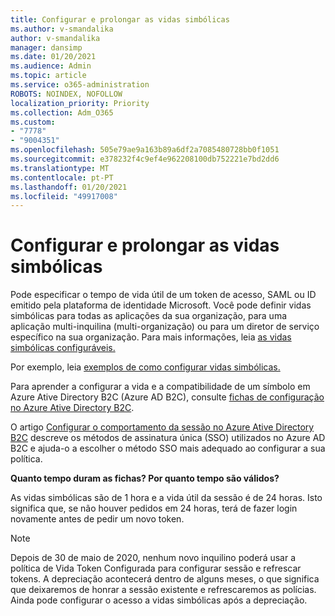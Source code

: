 ```yaml
---
title: Configurar e prolongar as vidas simbólicas
ms.author: v-smandalika
author: v-smandalika
manager: dansimp
ms.date: 01/20/2021
ms.audience: Admin
ms.topic: article
ms.service: o365-administration
ROBOTS: NOINDEX, NOFOLLOW
localization_priority: Priority
ms.collection: Adm_O365
ms.custom:
- "7778"
- "9004351"
ms.openlocfilehash: 505e79ae9a163b89a6df2a7085480728bb0f1051
ms.sourcegitcommit: e378232f4c9ef4e962208100db752221e7bd2dd6
ms.translationtype: MT
ms.contentlocale: pt-PT
ms.lasthandoff: 01/20/2021
ms.locfileid: "49917008"
---
```

# <a name="configure-and-extend-token-lifetimes"></a>Configurar e prolongar as vidas simbólicas

Pode especificar o tempo de vida útil de um token de acesso, SAML ou ID emitido pela plataforma de identidade Microsoft. Você pode definir vidas simbólicas para todas as aplicações da sua organização, para uma aplicação multi-inquilina (multi-organização) ou para um diretor de serviço específico na sua organização. Para mais informações, leia [as vidas simbólicas configuráveis.](https://docs.microsoft.com/azure/active-directory/develop/active-directory-configurable-token-lifetimes)

Por exemplo, leia [exemplos de como configurar vidas simbólicas.](https://docs.microsoft.com/azure/active-directory/develop/configure-token-lifetimes)

Para aprender a configurar a vida e a compatibilidade de um símbolo em Azure Ative Directory B2C (Azure AD B2C), consulte [fichas de configuração no Azure Ative Directory B2C](https://docs.microsoft.com/azure/active-directory-b2c/configure-tokens?pivots=b2c-user-flow).

O artigo [Configurar o comportamento da sessão no Azure Ative Directory B2C](https://docs.microsoft.com/azure/active-directory-b2c/session-behavior?pivots=b2c-user-flow) descreve os métodos de assinatura única (SSO) utilizados no Azure AD B2C e ajuda-o a escolher o método SSO mais adequado ao configurar a sua política.

**Quanto tempo duram as fichas? Por quanto tempo são válidos?**

As vidas simbólicas são de 1 hora e a vida útil da sessão é de 24 horas. Isto significa que, se não houver pedidos em 24 horas, terá de fazer login novamente antes de pedir um novo token.

> [!NOTE]
> Depois de 30 de maio de 2020, nenhum novo inquilino poderá usar a política de Vida Token Configurada para configurar sessão e refrescar tokens. A depreciação acontecerá dentro de alguns meses, o que significa que deixaremos de honrar a sessão existente e refrescaremos as polícias. Ainda pode configurar o acesso a vidas simbólicas após a depreciação.






